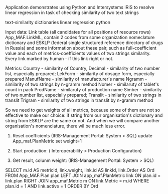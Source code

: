 Application demonstrates using Python and Intersystems IRIS to resolve linear regression in task of checking similarity of two text strings


text-similarity dictionaries linear regression python


Input data:
Link table (all candidates for all positions of resource rows) App_MAF.LinkML, contain 2 codes from some organization nomeclature dictionary and ESKLP (federal single structured reference directory of drugs in Russia) and some information about these pair, such as full-coefficient value and each of metrics-coefficients values of two strings similarity. Every link marked by human - if this link right or not.

Metrics: 
Country   - similarity of Country,
Decimal   - similarity of two number list, especially prepared;
LekForm   - similarity of dosage form, especially prepared
ManufName - similarity of manufacturer's name
Ngramm	  - similarity of two strings by n-gramm method
Nomer     - similaruty of tablet's count in pack
ProdName  - similaruty of production name
Simber    - similarity of two number list, especially prepared; 
Translit  - similarity of two strings in translit
Trigram   - similarity of two strings in translit by n-gramm method

So we need to get weights of all metrics, because some of them are not so effective to make our choice: if string from our organisation's dictionary and string from ESKLP are the same or not. And when we will compare another organisation's nomenclature, there wil be much less error.

1) Reset coefficients (IRIS-Management Portal:  System > SQL)
update App_maf.PlanMetric set weight=1

2) Start production: ( Interoperability > Production Configuration)


3) Get result, colunm weight: (IRIS-Management Portal:  System > SQL)

SELECT 
  m.id AS metricId, 
  link.weight,
  link.id AS linkId, 
  link.Order AS Ord 
FROM 
  App_MAF.Plan plan 
  LEFT JOIN app_maf.PlanMetric link ON plan.id = link.plan 
  RIGHT JOIN app_maf.Metric m ON link.Metric = m.id 
WHERE 
  plan.id = 1
  AND link.active = 1 
ORDER BY 
  Ord
